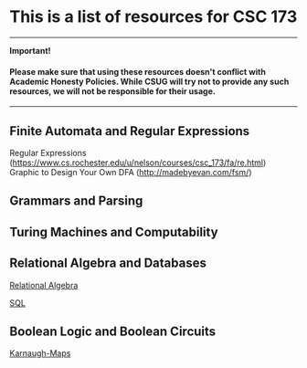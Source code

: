 # This is a list of resources for CSC 173

---
 **Important!**

 #### Please make sure that using these resources doesn't conflict with Academic Honesty Policies. While CSUG will try not to provide any such resources, we will not be responsible for their usage. 
---

## Finite Automata and Regular Expressions
Regular Expressions (https://www.cs.rochester.edu/u/nelson/courses/csc_173/fa/re.html)  
Graphic to Design Your Own DFA (http://madebyevan.com/fsm/)  

## Grammars and Parsing

## Turing Machines and Computability

## Relational Algebra and Databases
[Relational Algebra](https://www.tutorialspoint.com/dbms/relational_algebra.htm)

[SQL](https://www.sqltutorial.org)


## Boolean Logic and Boolean Circuits
[Karnaugh-Maps](https://www.youtube.com/watch?v=UfZKvPQku8w)







